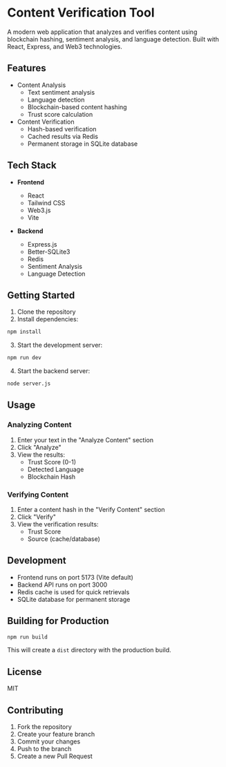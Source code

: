 # Content Verification Tool

A modern web application that analyzes and verifies content using blockchain hashing, sentiment analysis, and language detection. Built with React, Express, and Web3 technologies.

## Features

- Content Analysis
  - Text sentiment analysis
  - Language detection
  - Blockchain-based content hashing
  - Trust score calculation
- Content Verification
  - Hash-based verification
  - Cached results via Redis
  - Permanent storage in SQLite database

## Tech Stack

- **Frontend**
  - React
  - Tailwind CSS
  - Web3.js
  - Vite

- **Backend**
  - Express.js
  - Better-SQLite3
  - Redis
  - Sentiment Analysis
  - Language Detection

## Getting Started

1. Clone the repository
2. Install dependencies:
```bash
npm install
```

3. Start the development server:
```bash
npm run dev
```

4. Start the backend server:
```bash
node server.js
```

## Usage

### Analyzing Content

1. Enter your text in the "Analyze Content" section
2. Click "Analyze"
3. View the results:
   - Trust Score (0-1)
   - Detected Language
   - Blockchain Hash

### Verifying Content

1. Enter a content hash in the "Verify Content" section
2. Click "Verify"
3. View the verification results:
   - Trust Score
   - Source (cache/database)

## Development

- Frontend runs on port 5173 (Vite default)
- Backend API runs on port 3000
- Redis cache is used for quick retrievals
- SQLite database for permanent storage

## Building for Production

```bash
npm run build
```

This will create a `dist` directory with the production build.

## License

MIT

## Contributing

1. Fork the repository
2. Create your feature branch
3. Commit your changes
4. Push to the branch
5. Create a new Pull Request
